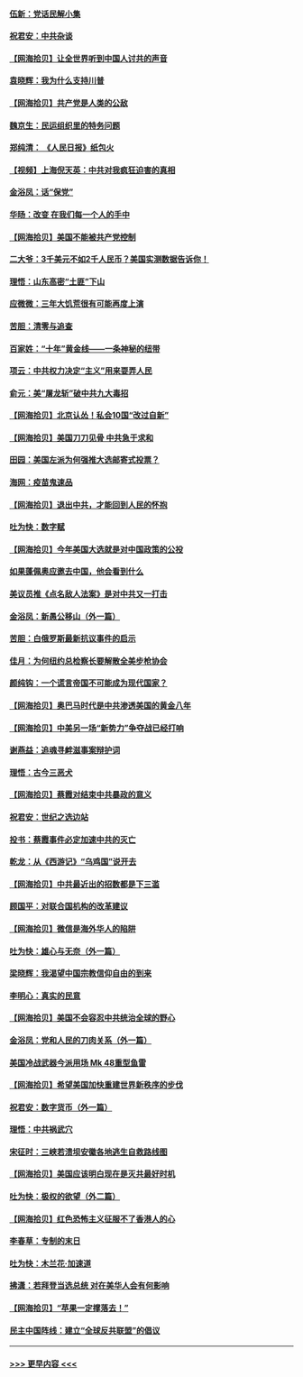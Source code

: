 #### [伍新：党话民解小集](../pages/nsc993/n12366907.md?t=08310451) 
#### [祝君安：中共杂谈](../pages/nsc993/n12366076.md?t=08310451) 
#### [【网海拾贝】让全世界听到中国人讨共的声音](../pages/nsc993/n12365569.md?t=08310451) 
#### [袁晓辉：我为什么支持川普](../pages/nsc993/n12362670.md?t=08310451) 
#### [【网海拾贝】共产党是人类的公敌](../pages/nsc993/n12363182.md?t=08310451) 
#### [魏京生：民运组织里的特务问题](../pages/nsc993/n12363010.md?t=08310451) 
#### [郑纯清： 《人民日报》纸包火](../pages/nsc993/n12362706.md?t=08310451) 
#### [【视频】上海倪天英：中共对我疯狂迫害的真相](../pages/nsc993/n12356341.md?t=08310451) 
#### [金浴凤：话“保党”](../pages/nsc993/n12361867.md?t=08310451) 
#### [华旸：改变 在我们每一个人的手中](../pages/nsc993/n12361774.md?t=08310451) 
#### [【网海拾贝】美国不能被共产党控制](../pages/nsc993/n12360271.md?t=08310451) 
#### [二大爷：3千美元不如2千人民币？美国实测数据告诉你！](../pages/nsc993/n12358563.md?t=08310451) 
#### [理悟：山东高密“土匪”下山](../pages/nsc993/n12358535.md?t=08310451) 
#### [应微微：三年大饥荒很有可能再度上演](../pages/nsc993/n12358523.md?t=08310451) 
#### [苦胆：清零与追查](../pages/nsc993/n12358501.md?t=08310451) 
#### [百家姓：“十年”黄金线——一条神秘的纽带](../pages/nsc993/n12358319.md?t=08310451) 
#### [项云：中共权力决定“主义”用来耍弄人民](../pages/nsc993/n12358172.md?t=08310451) 
#### [俞元：美“屠龙斩”破中共九大毒招](../pages/nsc993/n12357822.md?t=08310451) 
#### [【网海拾贝】北京认怂！私会10国“改过自新”](../pages/nsc993/n12357784.md?t=08310451) 
#### [【网海拾贝】美国刀刀见骨 中共急于求和](../pages/nsc993/n12355511.md?t=08310451) 
#### [田园：美国左派为何强推大选邮寄式投票？](../pages/nsc993/n12352963.md?t=08310451) 
#### [海网：疫苗鬼速品](../pages/nsc993/n12354438.md?t=08310451) 
#### [【网海拾贝】退出中共，才能回到人民的怀抱](../pages/nsc993/n12352634.md?t=08310451) 
#### [吐为快：数字赋](../pages/nsc993/n12352317.md?t=08310451) 
#### [【网海拾贝】今年美国大选就是对中国政策的公投](../pages/nsc993/n12350973.md?t=08310451) 
#### [如果蓬佩奥应邀去中国，他会看到什么](../pages/nsc993/n12350945.md?t=08310451) 
#### [美议员推《点名敌人法案》是对中共又一打击](../pages/nsc993/n12350765.md?t=08310451) 
#### [金浴凤：新愚公移山（外一篇）](../pages/nsc993/n12350253.md?t=08310451) 
#### [苦胆：白俄罗斯最新抗议事件的启示](../pages/nsc993/n12349989.md?t=08310451) 
#### [佳月：为何纽约总检察长要解散全美步枪协会](../pages/nsc993/n12349939.md?t=08310451) 
#### [颜纯钩：一个谎言帝国不可能成为现代国家？](../pages/nsc993/n12349898.md?t=08310451) 
#### [【网海拾贝】奥巴马时代是中共渗透美国的黄金八年](../pages/nsc993/n12349284.md?t=08310451) 
#### [【网海拾贝】中美另一场“新势力”争夺战已经打响](../pages/nsc993/n12346998.md?t=08310451) 
#### [谢燕益：追魂寻衅滋事案辩护词](../pages/nsc993/n12346892.md?t=08310451) 
#### [理悟：古今三恶犬](../pages/nsc993/n12345190.md?t=08310451) 
#### [【网海拾贝】蔡霞对结束中共暴政的意义](../pages/nsc993/n12344263.md?t=08310451) 
#### [祝君安：世纪之选边站](../pages/nsc993/n12342382.md?t=08310451) 
#### [投书：蔡霞事件必定加速中共的灭亡](../pages/nsc993/n12341881.md?t=08310451) 
#### [乾龙：从《西游记》“乌鸡国”说开去](../pages/nsc993/n12341690.md?t=08310451) 
#### [【网海拾贝】中共最近出的招数都是下三滥](../pages/nsc993/n12341593.md?t=08310451) 
#### [顾国平：对联合国机构的改革建议](../pages/nsc993/n12339928.md?t=08310451) 
#### [【网海拾贝】微信是海外华人的陷阱](../pages/nsc993/n12338868.md?t=08310451) 
#### [吐为快：雄心与无奈（外一篇）](../pages/nsc993/n12338132.md?t=08310451) 
#### [梁晓辉：我渴望中国宗教信仰自由的到来](../pages/nsc993/n12336657.md?t=08310451) 
#### [李明心：真实的民意](../pages/nsc993/n12336089.md?t=08310451) 
#### [【网海拾贝】美国不会容忍中共统治全球的野心](../pages/nsc993/n12336063.md?t=08310451) 
#### [金浴凤：党和人民的刀肉关系（外一篇）](../pages/nsc993/n12335834.md?t=08310451) 
#### [美国冷战武器今派用场 Mk 48重型鱼雷](../pages/nsc993/n12335354.md?t=08310451) 
#### [【网海拾贝】希望美国加快重建世界新秩序的步伐](../pages/nsc993/n12334224.md?t=08310451) 
#### [祝君安：数字货币（外一篇）](../pages/nsc993/n12334186.md?t=08310451) 
#### [理悟：中共祸武穴](../pages/nsc993/n12333962.md?t=08310451) 
#### [宋征时：三峡若溃坝安徽各地逃生自救路线图](../pages/nsc993/n12332450.md?t=08310451) 
#### [【网海拾贝】美国应该明白现在是灭共最好时机](../pages/nsc993/n12332313.md?t=08310451) 
#### [吐为快：极权的欲望（外二篇）](../pages/nsc993/n12332089.md?t=08310451) 
#### [【网海拾贝】红色恐怖主义征服不了香港人的心](../pages/nsc993/n12329296.md?t=08310451) 
#### [李春草：专制的末日](../pages/nsc993/n12329079.md?t=08310451) 
#### [吐为快：木兰花‧加速道](../pages/nsc993/n12327366.md?t=08310451) 
#### [拂潇：若拜登当选总统 对在美华人会有何影响](../pages/nsc993/n12295996.md?t=08310451) 
#### [【网海拾贝】“苹果一定撑落去！”](../pages/nsc993/n12326784.md?t=08310451) 
#### [民主中国阵线：建立“全球反共联盟”的倡议](../pages/nsc993/n12324177.md?t=08310451) 

----
#### [ >>> 更早内容 <<< ](../indexes/nsc993-earlier.md)
